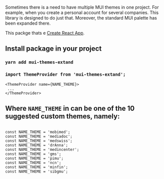 Sometimes there is a need to have multiple MUI themes in one project. For example, when you create a personal account for several companies. This library is designed to do just that. Moreover, the standard MUI palette has been expanded there.

This packge thats e [Create React App](https://github.com/facebook/create-react-app).

## Install package in your project

### `yarn add mui-themes-extand`

### `import ThemeProvider from 'mui-themes-extand';`

```
<ThemeProvider name={NAME_THEME}>
 ...
</ThemeProvider>
```

## Where `NAME_THEME` in can be one of the 10 suggested custom themes, namely:

```

const NAME_THEME = 'mobimed';
const NAME_THEME = 'mediadoc';
const NAME_THEME = 'medswiss';
const NAME_THEME = 'drAnna';
const NAME_THEME = 'medincenter';
const NAME_THEME = 'gms';
const NAME_THEME = 'pimu';
const NAME_THEME = 'ncn';
const NAME_THEME = 'minfin';
const NAME_THEME = 'sibgmu';

```
